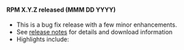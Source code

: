 #### RPM X.Y.Z released (MMM DD YYYY)
* This is a bug fix release with a few minor enhancements.
* See [release notes](wiki/Releases/X.Y.Z) for details and download information
* Highlights include:

